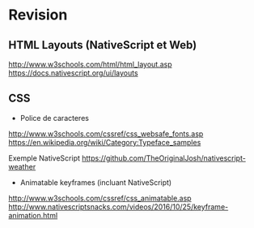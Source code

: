 # Revision


## HTML Layouts (NativeScript et Web)

http://www.w3schools.com/html/html_layout.asp   
https://docs.nativescript.org/ui/layouts


## CSS 

* Police de caracteres

http://www.w3schools.com/cssref/css_websafe_fonts.asp  
https://en.wikipedia.org/wiki/Category:Typeface_samples  

Exemple NativeScript
https://github.com/TheOriginalJosh/nativescript-weather  

* Animatable keyframes (incluant NativeScript)

http://www.w3schools.com/cssref/css_animatable.asp   
http://www.nativescriptsnacks.com/videos/2016/10/25/keyframe-animation.html  
